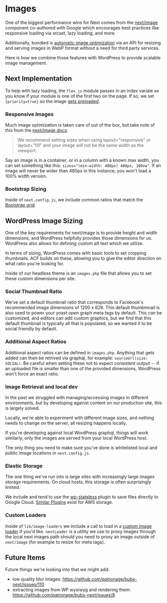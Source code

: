 # Images

One of the biggest performance wins for Next comes from the [next/image](https://nextjs.org/docs/api-reference/next/image) component co-authored with Google which encourages best practices like responsive loading via srcset, lazy loading, and more.

Additionally, bundled is [automatic image optimization](https://nextjs.org/docs/basic-features/image-optimization) via an API for resizing and serving images in WebP format without a need for third party services.

Here is how we combine those features with WordPress to provide scalable image management.

## Next Implementation

To help with lazy loading, the `flex.js` module passes in an index variale so you know if your module is one of the first two on the page. If so, we set `{priority=true}` so the image [gets preloaded](https://nextjs.org/docs/api-reference/next/image#priority).

### Responsive Images

Much image optimization is taken care of out of the box, but take note of this from the [next/image docs](https://nextjs.org/docs/api-reference/next/image#sizes):

> We recommend setting sizes when using layout="responsive" or layout="fill" and your image will not be the same width as the viewport.

Say an image is in a container, or in a column with a known max width, you can set something like this: `sizes="(min-width: 480px) 480px, 100vw"`. If an image will never be wider than 480px in this instance, you won't load a 100% width version.

### Bootstrap Sizing

Inside of `next.config.js`, we include common ratios that match the [Bootstrap grid](https://getbootstrap.com/docs/5.1/layout/grid/#grid-tiers).

## WordPress Image Sizing

One of the key requirements for next/image is to provide height and width dimensions, and WordPress helpfully provides those dimensions for us. WordPress also allows for defining custom alt text which we utilize.

In terms of sizing, WordPress comes with basic tools to set cropping thumbnails. ACF builds on these, allowing you to give the editor direction on what ratio you're looking for.

Inside of our headless theme is an `images.php` file that allows you to set these custom dimensions per site.

### Social Thumbnail Ratio

We've set a default thumbnail ratio that corresponds to Facebook's recommended image dimensions of 1200 x 628. This default thumbmnail is also used to power your yoast open graph meta tags by default. This can be customized, and editors can add custom graphics, but we find that this default thumbnail is typically all that is populated, so we wanted it to be social friendly by default.

### Additional Aspect Ratios

Additional aspect ratios can be defined in `images.php`. Anything that gets added can then be retrived via graphql, for example: `sourceUrl(size: SOCIAL)`. Be careful when setting these not to expect consistent output -- if an uploaded file is smaller than one of the provided dimensions, WordPress won't force an exact ratio.

### Image Retrieval and local dev

In the past we struggled with managing/accessing images in different environments, but by developing against content on our production site, this is largely solved.

Locally, we're able to experiment with different image sizes, and nothing needs to change on the server, all resizing happens locally.

If you're developing against local WordPress graphql, things will work similarly, only the images are served from your local WordPress host.

The only thing you need to make sure you've done is whitelisted local and public image locations in `next.config.js`.

### Elastic Storage

The one thing we've run into is large sites with increasingly large images storage requirements. On cloud hosts, this storage is often surprisingly limited.

We include and tend to use the [wp-stateless](https://wordpress.org/plugins/wp-stateless/) plugin to save files directly to Google Cloud. [Similar Plugins](https://wordpress.org/plugins/amazon-s3-and-cloudfront/) exist for AWS storage.

### Custom Loaders

Inside of `lib/image-loaders` we include a call to load in a [custom image loader](https://nextjs.org/docs/basic-features/image-optimization#loader) if you'd like. `nextLoader` is a utility we use to proxy images through the local next images path should you need to proxy an image outside of `next/image` (for example to resize for meta tags).

## Future Items

Future things we're looking into that we might add:

- low quality blur images: https://github.com/patronage/bubs-next/issues/110
- extracting images from WP wysiwyg and rendering them: https://github.com/patronage/bubs-next/issues/8
